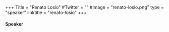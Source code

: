 +++
Title = "Renato Losio"
#Twitter = ""
#image = "renato-losio.png"
type = "speaker"
linktitle = "renato-losio"
+++

#### Speaker
